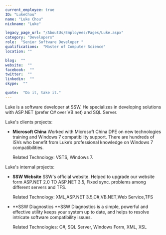 ```yaml
---
current_employee: true
ID: "LukeChou"
name: "Luke Chou"
nickname: "Luke"

legacy_page_url: "/AboutUs/Employees/Pages/Luke.aspx"
category: "Developers"
role:  "Senior Software Developer "
qualifications:  "Master of Computer Science"
location: ""

blog:  ""
website:  ""
facebook:  ""
twitter:  ""
linkedin:  ""
skype:  ""

quote:  "Do it, take it."
---
```


Luke is a software developer at SSW. He specializes in developing solutions with ASP.NET (prefer C# over VB.net) and SQL Server.   

Luke's clients projects:

*   **Microsoft China** Worked with Microsoft China DPE on new technologies training and Windows 7 compatibility support. There are hundreds of ISVs who benefit from Luke’s professional knowledge on Windows 7 compatibilities.   

    Related Technology: VSTS, Windows 7. 

Luke's internal projects:  

*   **SSW Website** SSW's official website. Helped to upgrade our website form ASP.NET 2.0 TO ASP.NET 3.5, Fixed sync. problems among different servers and TFS.  

    Related Technology: XML,ASP.NET 3.5,C#,VB.NET,Web Service,TFS 
*   **SSW Diagnostics **SSW Diagnostics is a simple, powerful and effective utility keeps your system up to date, and helps to resolve intricate software compatibility issues.   

    Related Technologies: C#, SQL Server, Windows Form, XML, XSL 